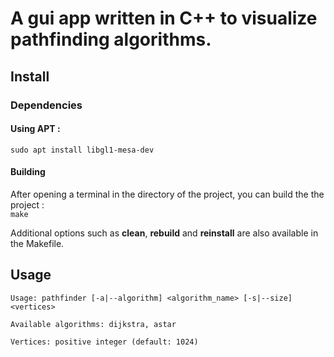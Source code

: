 # A gui app written in C++ to visualize pathfinding algorithms.

## Install

### Dependencies

#### Using APT :

`sudo apt install libgl1-mesa-dev`

#### Building

After opening a terminal in the directory of the project, you can build the the project :\
`make`

Additional options such as **clean**, **rebuild** and **reinstall** are also available in the Makefile.

## Usage

```
Usage: pathfinder [-a|--algorithm] <algorithm_name> [-s|--size] <vertices>

Available algorithms: dijkstra, astar

Vertices: positive integer (default: 1024)
```
